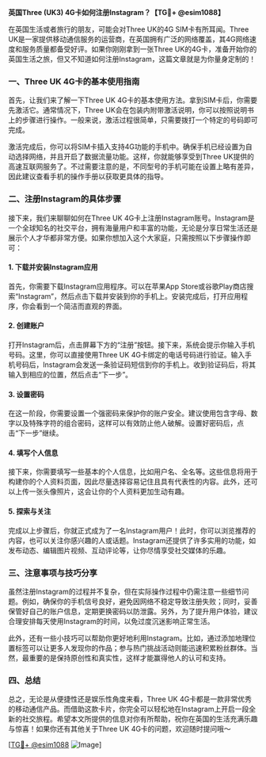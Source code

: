 **英国Three (UK3) 4G卡如何注册Instagram？【TG💪+ @esim1088】**

在英国生活或者旅行的朋友，可能会对Three UK的4G SIM卡有所耳闻。Three UK是一家提供移动通信服务的运营商，在英国拥有广泛的网络覆盖，其4G网络速度和服务质量都备受好评。如果你刚刚拿到一张Three UK的4G卡，准备开始你的英国生活之旅，但又不知道如何注册Instagram，这篇文章就是为你量身定制的！

### 一、Three UK 4G卡的基本使用指南

首先，让我们来了解一下Three UK 4G卡的基本使用方法。拿到SIM卡后，你需要先激活它。通常情况下，Three UK会在包装内附带激活说明，你可以按照说明书上的步骤进行操作。一般来说，激活过程很简单，只需要拨打一个特定的号码即可完成。

激活完成后，你可以将SIM卡插入支持4G功能的手机中。确保手机已经设置为自动选择网络，并且开启了数据流量功能。这样，你就能够享受到Three UK提供的高速互联网服务了。不过需要注意的是，不同型号的手机可能在设置上略有差异，因此建议查看手机的操作手册以获取更具体的指导。

### 二、注册Instagram的具体步骤

接下来，我们来聊聊如何在Three UK 4G卡上注册Instagram账号。Instagram是一个全球知名的社交平台，拥有海量用户和丰富的功能，无论是分享日常生活还是展示个人才华都非常方便。如果你想加入这个大家庭，只需按照以下步骤操作即可：

#### 1. 下载并安装Instagram应用

首先，你需要下载Instagram应用程序。可以在苹果App Store或谷歌Play商店搜索“Instagram”，然后点击下载并安装到你的手机上。安装完成后，打开应用程序，你会看到一个简洁而直观的界面。

#### 2. 创建账户

打开Instagram后，点击屏幕下方的“注册”按钮。接下来，系统会提示你输入手机号码。这里，你可以直接使用Three UK 4G卡绑定的电话号码进行验证。输入手机号码后，Instagram会发送一条验证码短信到你的手机上。收到验证码后，将其输入到相应的位置，然后点击“下一步”。

#### 3. 设置密码

在这一阶段，你需要设置一个强密码来保护你的账户安全。建议使用包含字母、数字以及特殊字符的组合密码，这样可以有效防止他人破解。设置好密码后，点击“下一步”继续。

#### 4. 填写个人信息

接下来，你需要填写一些基本的个人信息，比如用户名、全名等。这些信息将用于构建你的个人资料页面，因此尽量选择容易记住且具有代表性的内容。此外，还可以上传一张头像照片，这会让你的个人资料更加生动有趣。

#### 5. 探索与关注

完成以上步骤后，你就正式成为了一名Instagram用户！此时，你可以浏览推荐的内容，也可以关注你感兴趣的人或话题。Instagram还提供了许多实用的功能，如发布动态、编辑图片视频、互动评论等，让你尽情享受社交媒体的乐趣。

### 三、注意事项与技巧分享

虽然注册Instagram的过程并不复杂，但在实际操作过程中仍需注意一些细节问题。例如，确保你的手机信号良好，避免因网络不稳定导致注册失败；同时，妥善保管好自己的账户信息，定期更换密码以防泄露。另外，为了提升用户体验，建议合理安排每天使用Instagram的时间，以免过度沉迷影响正常生活。

此外，还有一些小技巧可以帮助你更好地利用Instagram。比如，通过添加地理位置标签可以让更多人发现你的作品；参与热门挑战活动则能迅速积累粉丝群体。当然，最重要的是保持原创性和真实性，这样才能赢得他人的认可和支持。

### 四、总结

总之，无论是从便捷性还是娱乐性角度来看，Three UK 4G卡都是一款非常优秀的移动通信产品。而借助这款卡片，你完全可以轻松地在Instagram上开启一段全新的社交旅程。希望本文所提供的信息对你有所帮助，祝你在英国的生活充满乐趣与惊喜！如果你还有其他关于Three UK 4G卡的问题，欢迎随时提问哦～

[[TG💪+ @esim1088](https://t.me/s/esim1088) ![Image](https://i.postimg.cc/4NQfJmqS/Snipaste-2025-05-13-00-14-12.png)]
